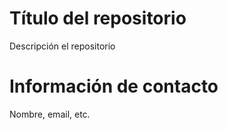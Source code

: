 # Título del repositorio

Descripción el repositorio

# Información de contacto

Nombre, email, etc.
